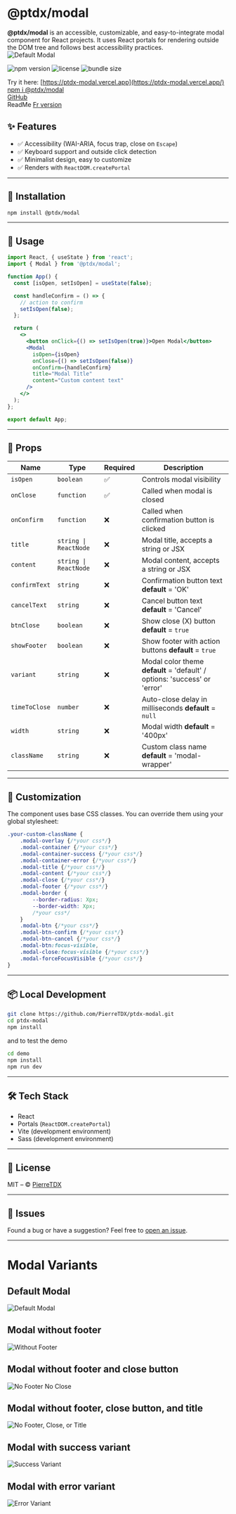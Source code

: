 # @ptdx/modal

**@ptdx/modal** is an accessible, customizable, and easy-to-integrate modal component for React projects. It uses React portals for rendering outside the DOM tree and follows best accessibility practices.  
![Default Modal](https://raw.githubusercontent.com/PierreTDX/ptdx-modal/main/public/img/modal-all.png)

![npm version](https://img.shields.io/npm/v/@ptdx/modal)
![license](https://img.shields.io/npm/l/@ptdx/modal)
![bundle size](https://img.shields.io/bundlephobia/minzip/@ptdx/modal)

Try it here: [https://ptdx-modal.vercel.app](https://ptdx-modal.vercel.app/)  
[npm i @ptdx/modal](https://www.npmjs.com/package/@ptdx/modal)  
[GitHub](https://github.com/PierreTDX/tdx-modal)  
ReadMe [Fr version](https://github.com/PierreTDX/ptdx-modal/blob/main/README.fr.md)

## ✨ Features

- ✅ Accessibility (WAI-ARIA, focus trap, close on `Escape`)
- ✅ Keyboard support and outside click detection
- ✅ Minimalist design, easy to customize
- ✅ Renders with `ReactDOM.createPortal`

---

## 🚀 Installation

```bash
npm install @ptdx/modal
```

---

## 🔧 Usage

```jsx
import React, { useState } from 'react';
import { Modal } from '@ptdx/modal';

function App() {
  const [isOpen, setIsOpen] = useState(false);

  const handleConfirm = () => {
    // action to confirm
    setIsOpen(false);
  };

  return (
    <>
      <button onClick={() => setIsOpen(true)}>Open Modal</button>
      <Modal
        isOpen={isOpen}
        onClose={() => setIsOpen(false)}
        onConfirm={handleConfirm}
        title="Modal Title"
        content="Custom content text"
      />
    </>
  );
};

export default App;
```

---

## 🧩 Props

| Name          | Type                  | Required | Description                                                                |
|---------------|-----------------------|----------|----------------------------------------------------------------------------|
| `isOpen`      | `boolean`             | ✅       | Controls modal visibility                                                  |
| `onClose`     | `function`            | ✅       | Called when modal is closed                                                |
| `onConfirm`   | `function`            | ❌       | Called when confirmation button is clicked                                 |
| `title`       | `string \| ReactNode` | ❌       | Modal title, accepts a string or JSX                                       |
| `content`     | `string \| ReactNode` | ❌       | Modal content, accepts a string or JSX                                     |
| `confirmText` | `string`              | ❌       | Confirmation button text **default** = 'OK'                                |
| `cancelText`  | `string`              | ❌       | Cancel button text **default** = 'Cancel'                                  |
| `btnClose`    | `boolean`             | ❌       | Show close (X) button **default** = `true`                                 |
| `showFooter`  | `boolean`             | ❌       | Show footer with action buttons **default** = `true`                       |
| `variant`     | `string`              | ❌       | Modal color theme **default** = 'default' / options: 'success' or 'error'  |
| `timeToClose` | `number`              | ❌       | Auto-close delay in milliseconds **default** = `null`                      |
| `width`       | `string`              | ❌       | Modal width **default** = '400px'                                          |
| `className`   | `string`              | ❌       | Custom class name **default** = 'modal-wrapper'                            |

---

## 🎨 Customization

The component uses base CSS classes. You can override them using your global stylesheet:

```css
.your-custom-className {
    .modal-overlay {/*your css*/}
    .modal-container {/*your css*/}
    .modal-container-success {/*your css*/}
    .modal-container-error {/*your css*/}
    .modal-title {/*your css*/}
    .modal-content {/*your css*/}
    .modal-close {/*your css*/}
    .modal-footer {/*your css*/}
    .modal-border {
        --border-radius: Xpx;
        --border-width: Xpx;
        /*your css*/
    }
    .modal-btn {/*your css*/}
    .modal-btn-confirm {/*your css*/}
    .modal-btn-cancel {/*your css*/}
    .modal-btn:focus-visible,
    .modal-close:focus-visible {/*your css*/}
    .modal-forceFocusVisible {/*your css*/}
}
```

---

## 📦 Local Development

```bash
git clone https://github.com/PierreTDX/ptdx-modal.git
cd ptdx-modal
npm install
```
and to test the demo
```bash
cd demo
npm install
npm run dev
```

---

## 🛠 Tech Stack

- React
- Portals (`ReactDOM.createPortal`)
- Vite (development environment)
- Sass (development environment)

---

## 📄 License

MIT – © [PierreTDX](https://github.com/PierreTDX)

---

## 🚨 Issues

Found a bug or have a suggestion? Feel free to [open an issue](https://github.com/PierreTDX/ptdx-modal/issues).

---

# Modal Variants

## Default Modal
![Default Modal](https://raw.githubusercontent.com/PierreTDX/ptdx-modal/main/public/img/modal-all.png)

## Modal without footer
![Without Footer](https://raw.githubusercontent.com/PierreTDX/ptdx-modal/main/public/img/modal-withoutFooter.png)

## Modal without footer and close button
![No Footer No Close](https://raw.githubusercontent.com/PierreTDX/ptdx-modal/main/public/img/modal-withoutFooterAndBtnClose.png)

## Modal without footer, close button, and title
![No Footer, Close, or Title](https://raw.githubusercontent.com/PierreTDX/ptdx-modal/main/public/img/modal-withoutFooterAndBtnCloseAndTitle.png)

## Modal with success variant
![Success Variant](https://raw.githubusercontent.com/PierreTDX/ptdx-modal/main/public/img/modal-withoutFooterAndBtnCloseAndTitle-Succes.png)

## Modal with error variant
![Error Variant](https://raw.githubusercontent.com/PierreTDX/ptdx-modal/main/public/img/modal-withoutFooterAndBtnCloseAndTitle-Error.png)